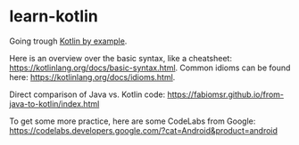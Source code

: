 # learn-kotlin

Going trough [Kotlin by example](https://play.kotlinlang.org/byExample/overview).

Here is an overview over the basic syntax, like a cheatsheet: https://kotlinlang.org/docs/basic-syntax.html. Common idioms can be found here: https://kotlinlang.org/docs/idioms.html.

Direct comparison of Java vs. Kotlin code: https://fabiomsr.github.io/from-java-to-kotlin/index.html

To get some more practice, here are some CodeLabs from Google: https://codelabs.developers.google.com/?cat=Android&product=android